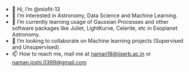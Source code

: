 - 👋 Hi, I’m @misfit-13
- 👀 I’m interested in Astronomy, Data Science and Machine Learning.
- 🌱 I’m currently learning usage of Gaussian Processes and other software packages like Juliet, LightKurve, Celerite, etc in Exoplanet Astronomy.
- 💞️ I’m looking to collaborate on Machine learning projects (Supervised and Unsupervised).
- 📫 How to reach me, mail me at naman18@iiserb.ac.in or naman.joshi.0399@gmail.com

<!---
misfit-13/misfit-13 is a ✨ special ✨ repository because its `README.md` (this file) appears on your GitHub profile.
You can click the Preview link to take a look at your changes.
--->
